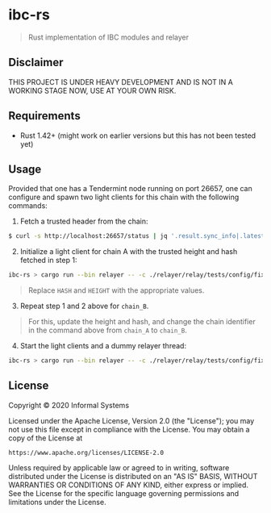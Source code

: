 # ibc-rs

> Rust implementation of IBC modules and relayer

## Disclaimer

THIS PROJECT IS UNDER HEAVY DEVELOPMENT AND IS NOT IN A WORKING STAGE NOW, USE AT YOUR OWN RISK.

## Requirements

- Rust 1.42+ (might work on earlier versions but this has not been tested yet)

## Usage

Provided that one has a Tendermint node running on port 26657, one can
configure and spawn two light clients for this chain with the following commands:

1. Fetch a trusted header from the chain:

```bash
$ curl -s http://localhost:26657/status | jq '.result.sync_info|.latest_block_hash,.latest_block_height'
```

2. Initialize a light client for chain A with the trusted height and hash fetched in step 1:

```bash
ibc-rs > cargo run --bin relayer -- -c ./relayer/relay/tests/config/fixtures/relayer_conf_example.toml light init -x HASH -h HEIGHT chain_A
```
> Replace `HASH` and `HEIGHT` with the appropriate values.

3. Repeat step 1 and 2 above for `chain_B`.

> For this, update the height and hash, and change the chain identifier in the command above from `chain_A` to `chain_B`.

4. Start the light clients and a dummy relayer thread:

```bash
ibc-rs > cargo run --bin relayer -- -c ./relayer/relay/tests/config/fixtures/relayer_conf_example.toml run
```

## License

Copyright © 2020 Informal Systems

Licensed under the Apache License, Version 2.0 (the "License"); you may not use this file except in compliance with the License. You may obtain a copy of the License at

    https://www.apache.org/licenses/LICENSE-2.0

Unless required by applicable law or agreed to in writing, software distributed under the License is distributed on an "AS IS" BASIS, WITHOUT WARRANTIES OR CONDITIONS OF ANY KIND, either express or implied. See the License for the specific language governing permissions and limitations under the License.
